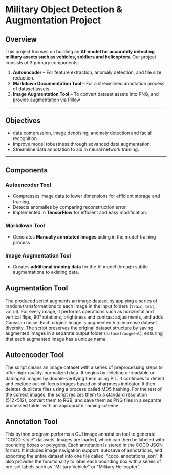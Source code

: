 # Military Object Detection & Augmentation Project

## Overview
This project focuses on building an **AI-model for accurately detecting military assets such as vehicles, soldiers and helicopters**. Our project consists of 3 primary components:

1. **Autoencoder** – For feature extraction, anomaly detection, and file size reduction.
2. **Markdown Documentation Tool** – For a streamlined annotation process of dataset assets.
3. **Image Augmentation Tool** – To convert dataset assets into PNG, and provide augmentation via Pillow
---

## Objectives
- data compression, image denoising, anomaly detection and facial recognition
- Improve model robustness through advanced data augmentation.
- Streamline data annotation to aid in neural network training.

---

## Components

### Autoencoder Tool
- Compresses image data to lower dimensions for efficient storage and training.
- Detects anomalies by comparing reconstruction error.
- Implemented in **TensorFlow** for efficient and easy modification.

### Markdown Tool
- Generates **Manually annotated images** aiding in the model-training process


### Image Augmentation Tool
- Creates **additional training data** for the AI model through subtle augmentations to existing data. 



##  Augmentation Tool
The produced script augments an image dataset by applying a series of random transformations to each image in the input folders (`train`, `test`, `valid`). For every image, it performs operations such as horizontal and vertical flips, 90° rotations, brightness and contrast adjustments, and adds Gaussian noise. Each original image is augmented 5 to increase dataset diversity. The script preserves the original dataset structure by saving augmented images in a separate output folder (`dataset/augment`), ensuring that each augmented image has a unique name. 


##  Autoencoder Tool
The script cleans an image dataset with  a  series  of preprocessing steps to offer high-quality, normalized data. It begins by deleting  unreadable or damaged images by double-verifying them using PIL. It continues  to detect and exclude  out-of-focus images based on sharpness indicator. It then deletes duplicate files using a process called MD5 hashing. For the rest of the correct images, the script resizes them to a standard resolution (512×512), convert them to RGB, and save them as PNG files in a separate processed folder with an  appropriate naming scheme. 

##  Annotation Tool

This python program  performs a GUI image annotation tool to  generate  "COCO-style" datasets. Images  are loaded, which can then be labeled  with bounding boxes or polygons. Each annotation is stored in the COCO JSON format. It  includes  image navigation support, autosave  of annotations, and exporting  the entire dataset into one  file called: "coco_annotations.json". It also provides the functionality to label each bounding box with a series of pre-set labels such as "Military Vehicle" or "Military Helicopter".
